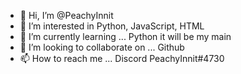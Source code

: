 - 👋 Hi, I’m @PeachyInnit
- 👀 I’m interested in Python, JavaScript, HTML  
- 🌱 I’m currently learning ... Python it will be my main
- 💞️ I’m looking to collaborate on ... Github
- 📫 How to reach me ... Discord PeachyInnit#4730

<!---
PeachyInnit/PeachyInnit is a ✨ special ✨ repository because its `README.md` (this file) appears on your GitHub profile.
You can click the Preview link to take a look at your changes.
--->
